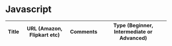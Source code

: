# Javascript  

| Title                                           | URL (Amazon, Flipkart etc) | Comments| Type (Beginner, Intermediate or Advanced)|
|-------------------------------------------------|----------------------------|---------|-----|
